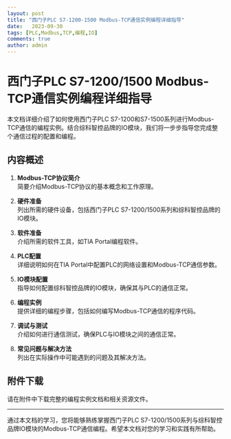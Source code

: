 ```yaml
---
layout: post
title: "西门子PLC S7-1200-1500 Modbus-TCP通信实例编程详细指导"
date:   2023-09-30
tags: [PLC,Modbus,TCP,编程,IO]
comments: true
author: admin
---
```

# 西门子PLC S7-1200/1500 Modbus-TCP通信实例编程详细指导

本文档详细介绍了如何使用西门子PLC S7-1200和S7-1500系列进行Modbus-TCP通信的编程实例。结合综科智控品牌的IO模块，我们将一步步指导您完成整个通信过程的配置和编程。

## 内容概述

1. **Modbus-TCP协议简介**  
   简要介绍Modbus-TCP协议的基本概念和工作原理。

2. **硬件准备**  
   列出所需的硬件设备，包括西门子PLC S7-1200/1500系列和综科智控品牌的IO模块。

3. **软件准备**  
   介绍所需的软件工具，如TIA Portal编程软件。

4. **PLC配置**  
   详细说明如何在TIA Portal中配置PLC的网络设置和Modbus-TCP通信参数。

5. **IO模块配置**  
   指导如何配置综科智控品牌的IO模块，确保其与PLC的通信正常。

6. **编程实例**  
   提供详细的编程步骤，包括如何编写Modbus-TCP通信的程序代码。

7. **调试与测试**  
   介绍如何进行通信测试，确保PLC与IO模块之间的通信正常。

8. **常见问题与解决方法**  
   列出在实际操作中可能遇到的问题及其解决方法。

## 附件下载

请在附件中下载完整的编程实例文档和相关资源文件。

---

通过本文档的学习，您将能够熟练掌握西门子PLC S7-1200/1500系列与综科智控品牌IO模块的Modbus-TCP通信编程。希望本文档对您的学习和实践有所帮助。